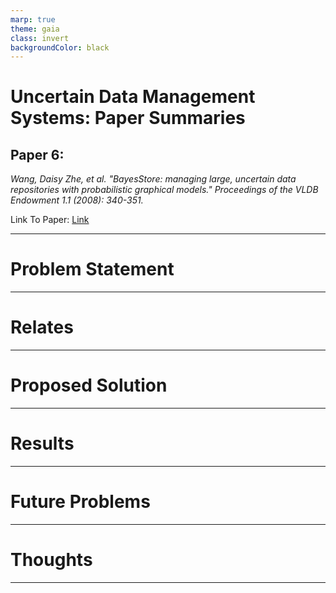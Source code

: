 ```yaml
---
marp: true
theme: gaia
class: invert
backgroundColor: black
---
```


# Uncertain Data Management Systems: Paper Summaries

## Paper 6: 
_Wang, Daisy Zhe, et al. "BayesStore: managing large, uncertain data repositories with probabilistic graphical models." Proceedings of the VLDB Endowment 1.1 (2008): 340-351._

Link To Paper: [Link](http://www.vldb.org/pvldb/vol1/1453896.pdf)

---

# Problem Statement

---

# Relates

---

# Proposed Solution

---

# Results

---

# Future Problems

---

# Thoughts

---
